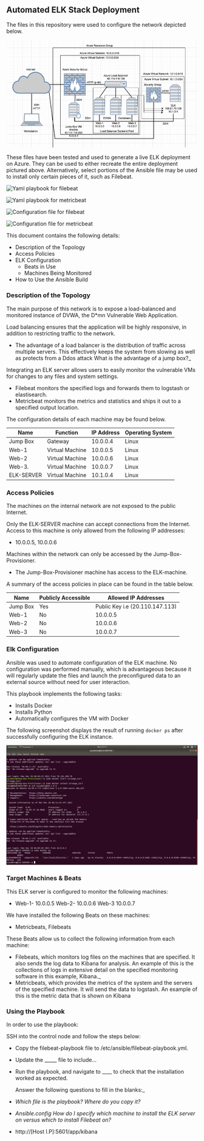 ## Automated ELK Stack Deployment

The files in this repository were used to configure the network depicted below.

![Elk network diagram](Diagrams/finished-elk-diagram.png)

These files have been tested and used to generate a live ELK deployment on Azure. They can be used to either recreate the entire deployment pictured above. Alternatively, select portions of the Ansible file may be used to install only certain pieces of it, such as Filebeat.

![Yaml playbook for filebeat](Ansible/filebeat-playbook.yml)

![Yaml playbook for metricbeat](Ansible/metricbeat-playbook.yml)

![Configuration file for filebeat](Ansible/filebeat-configuration.yml)

![Configuration file for metricbeat](Ansible/metricbeat-configuration.yml)

This document contains the following details:
- Description of the Topology
- Access Policies
- ELK Configuration
  - Beats in Use
  - Machines Being Monitored
- How to Use the Ansible Build


### Description of the Topology

The main purpose of this network is to expose a load-balanced and monitored instance of DVWA, the D*mn Vulnerable Web Application.

Load balancing ensures that the application will be highly responsive, in addition to restricting traffic to the network.
- The advantage of a load balancer is the distribution of traffic across multiple servers. This effectively keeps the system from slowing as well as protects from a Ddos attack What is the advantage of a jump box?_

Integrating an ELK server allows users to easily monitor the vulnerable VMs for changes to any files and system settings.
- Filebeat monitors the specified logs and forwards them to logstash or elastisearch.
- Metricbeat monitors the metrics and statistics and ships it out to a specified output location.

The configuration details of each machine may be found below.

| Name       | Function        | IP Address | Operating System |
| ---------- | --------------- | ---------- | ---------------- |
| Jump Box   | Gateway         | 10.0.0.4   | Linux            |
| Web-1      | Virtual Machine | 10.0.0.5   | Linux            |
| Web-2      | Virtual Machine | 10.0.0.6   | Linux            |
| Web-3.     | Virtual Machine | 10.0.0.7   | Linux            |
| ELK-SERVER | Virtual Machine | 10.1.0.4   | Linux            |

### Access Policies

The machines on the internal network are not exposed to the public Internet. 

Only the ELK-SERVER machine can accept connections from the Internet. Access to this machine is only allowed from the following IP addresses:
- 10.0.0.5, 10.0.0.6

Machines within the network can only be accessed by the Jump-Box-Provisioner.

- The Jump-Box-Provisioner machine has access to the ELK-machine.

A summary of the access policies in place can be found in the table below.

| Name     | Publicly Accessible | Allowed IP Addresses            |
| -------- | ------------------- | ------------------------------- |
| Jump Box | Yes                 | Public Key i.e (20.110.147.113) |
| Web-1    | No                  | 10.0.0.5                        |
| Web-2    | No                  | 10.0.0.6                        |
| Web-3    | No                  | 10.0.0.7                        |

### Elk Configuration

Ansible was used to automate configuration of the ELK machine. No configuration was performed manually, which is advantageous because it will regularly update the files and launch the preconfigured data to an external source without need for user interaction.

This playbook implements the following tasks:
- Installs Docker 
- Installs Python
- Automatically configures the VM with Docker

The following screenshot displays the result of running `docker ps` after successfully configuring the ELK instance.

![Docker ps for Elk](Diagrams/dockerps.png)

### Target Machines & Beats
This ELK server is configured to monitor the following machines:
- Web-1- 10.0.0.5    Web-2- 10.0.0.6   Web-3 10.0.0.7

We have installed the following Beats on these machines:
- Metricbeats, Filebeats

These Beats allow us to collect the following information from each machine:
- Filebeats, which monitors log files on the machines that are specified. It also sends the log data to Kibana for analysis. An example of this is the collections   of logs in extensive detail on the specified monitoring software in this example, Kibana._
- Metricbeats, which provides the metrics of the system and the servers of the specified machine. It will send the data to logstash. An example of this is the       metric data that is shown on Kibana

### Using the Playbook
In order to use the playbook:

SSH into the control node and follow the steps below:
- Copy the filebeat-playbook file to /etc/ansible/filebeat-playbook.yml.
- Update the _____ file to include...
- Run the playbook, and navigate to ____ to check that the installation worked as expected.

  Answer the following questions to fill in the blanks:_
- _Which file is the playbook? Where do you copy it?_
- _Ansible.config   How do I specify which machine to install the ELK server on versus which to install Filebeat on?_
- http://[Host I.P]:5601/app/kibana

